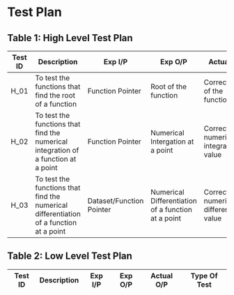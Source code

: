 # Test Plan

## Table 1: High Level Test Plan

| **Test ID** | **Description** | **Exp I/P** | **Exp O/P** | **Actual O/P** | **Type Of Test** |
|-----|-----|-----|----|-----|------|
| H_01 | To test the functions that find the root of a function | Function Pointer | Root of the function | Correct root of the function | Scenario Based | 
| H_02 | To test the functions that find the numerical integration of a function at a point  | Function Pointer | Numerical Intergation at a point | Correct numerical integration value | Scenario Based | 
| H_03 | To test the functions that find the numerical differentiation of a function at a point | Dataset/Function Pointer | Numerical Differentiation of a function at a point | Correct numerical differentiation value | Scenario Based | 

## Table 2: Low Level Test Plan

| **Test ID** | **Description** | **Exp I/P** | **Exp O/P** | **Actual O/P** | **Type Of Test** |
|-----|-----|-----|----|-----|------|
